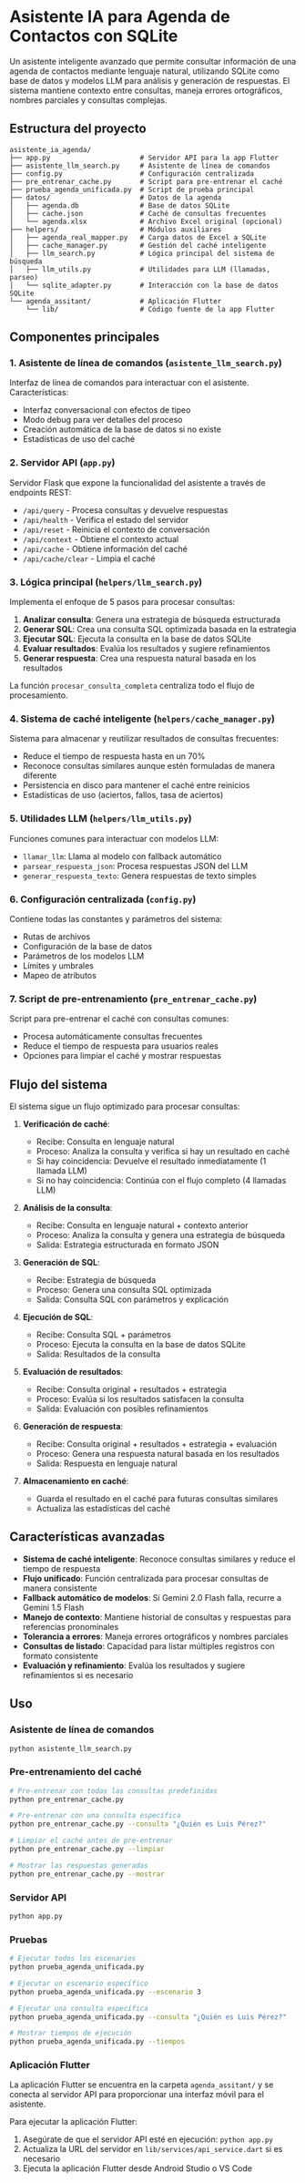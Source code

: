 # Asistente IA para Agenda de Contactos con SQLite

Un asistente inteligente avanzado que permite consultar información de una agenda de contactos mediante lenguaje natural, utilizando SQLite como base de datos y modelos LLM para análisis y generación de respuestas. El sistema mantiene contexto entre consultas, maneja errores ortográficos, nombres parciales y consultas complejas.

## Estructura del proyecto

```
asistente_ia_agenda/
├── app.py                      # Servidor API para la app Flutter
├── asistente_llm_search.py     # Asistente de línea de comandos
├── config.py                   # Configuración centralizada
├── pre_entrenar_cache.py       # Script para pre-entrenar el caché
├── prueba_agenda_unificada.py  # Script de prueba principal
├── datos/                      # Datos de la agenda
│   ├── agenda.db               # Base de datos SQLite
│   ├── cache.json              # Caché de consultas frecuentes
│   └── agenda.xlsx             # Archivo Excel original (opcional)
├── helpers/                    # Módulos auxiliares
│   ├── agenda_real_mapper.py   # Carga datos de Excel a SQLite
│   ├── cache_manager.py        # Gestión del caché inteligente
│   ├── llm_search.py           # Lógica principal del sistema de búsqueda
│   ├── llm_utils.py            # Utilidades para LLM (llamadas, parseo)
│   └── sqlite_adapter.py       # Interacción con la base de datos SQLite
└── agenda_assitant/            # Aplicación Flutter
    └── lib/                    # Código fuente de la app Flutter
```

## Componentes principales

### 1. Asistente de línea de comandos (`asistente_llm_search.py`)

Interfaz de línea de comandos para interactuar con el asistente. Características:
- Interfaz conversacional con efectos de tipeo
- Modo debug para ver detalles del proceso
- Creación automática de la base de datos si no existe
- Estadísticas de uso del caché

### 2. Servidor API (`app.py`)

Servidor Flask que expone la funcionalidad del asistente a través de endpoints REST:
- `/api/query` - Procesa consultas y devuelve respuestas
- `/api/health` - Verifica el estado del servidor
- `/api/reset` - Reinicia el contexto de conversación
- `/api/context` - Obtiene el contexto actual
- `/api/cache` - Obtiene información del caché
- `/api/cache/clear` - Limpia el caché

### 3. Lógica principal (`helpers/llm_search.py`)

Implementa el enfoque de 5 pasos para procesar consultas:
1. **Analizar consulta**: Genera una estrategia de búsqueda estructurada
2. **Generar SQL**: Crea una consulta SQL optimizada basada en la estrategia
3. **Ejecutar SQL**: Ejecuta la consulta en la base de datos SQLite
4. **Evaluar resultados**: Evalúa los resultados y sugiere refinamientos
5. **Generar respuesta**: Crea una respuesta natural basada en los resultados

La función `procesar_consulta_completa` centraliza todo el flujo de procesamiento.

### 4. Sistema de caché inteligente (`helpers/cache_manager.py`)

Sistema para almacenar y reutilizar resultados de consultas frecuentes:
- Reduce el tiempo de respuesta hasta en un 70%
- Reconoce consultas similares aunque estén formuladas de manera diferente
- Persistencia en disco para mantener el caché entre reinicios
- Estadísticas de uso (aciertos, fallos, tasa de aciertos)

### 5. Utilidades LLM (`helpers/llm_utils.py`)

Funciones comunes para interactuar con modelos LLM:
- `llamar_llm`: Llama al modelo con fallback automático
- `parsear_respuesta_json`: Procesa respuestas JSON del LLM
- `generar_respuesta_texto`: Genera respuestas de texto simples

### 6. Configuración centralizada (`config.py`)

Contiene todas las constantes y parámetros del sistema:
- Rutas de archivos
- Configuración de la base de datos
- Parámetros de los modelos LLM
- Límites y umbrales
- Mapeo de atributos

### 7. Script de pre-entrenamiento (`pre_entrenar_cache.py`)

Script para pre-entrenar el caché con consultas comunes:
- Procesa automáticamente consultas frecuentes
- Reduce el tiempo de respuesta para usuarios reales
- Opciones para limpiar el caché y mostrar respuestas

## Flujo del sistema

El sistema sigue un flujo optimizado para procesar consultas:

1. **Verificación de caché**:
   - Recibe: Consulta en lenguaje natural
   - Proceso: Analiza la consulta y verifica si hay un resultado en caché
   - Si hay coincidencia: Devuelve el resultado inmediatamente (1 llamada LLM)
   - Si no hay coincidencia: Continúa con el flujo completo (4 llamadas LLM)

2. **Análisis de la consulta**:
   - Recibe: Consulta en lenguaje natural + contexto anterior
   - Proceso: Analiza la consulta y genera una estrategia de búsqueda
   - Salida: Estrategia estructurada en formato JSON

3. **Generación de SQL**:
   - Recibe: Estrategia de búsqueda
   - Proceso: Genera una consulta SQL optimizada
   - Salida: Consulta SQL con parámetros y explicación

4. **Ejecución de SQL**:
   - Recibe: Consulta SQL + parámetros
   - Proceso: Ejecuta la consulta en la base de datos SQLite
   - Salida: Resultados de la consulta

5. **Evaluación de resultados**:
   - Recibe: Consulta original + resultados + estrategia
   - Proceso: Evalúa si los resultados satisfacen la consulta
   - Salida: Evaluación con posibles refinamientos

6. **Generación de respuesta**:
   - Recibe: Consulta original + resultados + estrategia + evaluación
   - Proceso: Genera una respuesta natural basada en los resultados
   - Salida: Respuesta en lenguaje natural

7. **Almacenamiento en caché**:
   - Guarda el resultado en el caché para futuras consultas similares
   - Actualiza las estadísticas del caché

## Características avanzadas

- **Sistema de caché inteligente**: Reconoce consultas similares y reduce el tiempo de respuesta
- **Flujo unificado**: Función centralizada para procesar consultas de manera consistente
- **Fallback automático de modelos**: Si Gemini 2.0 Flash falla, recurre a Gemini 1.5 Flash
- **Manejo de contexto**: Mantiene historial de consultas y respuestas para referencias pronominales
- **Tolerancia a errores**: Maneja errores ortográficos y nombres parciales
- **Consultas de listado**: Capacidad para listar múltiples registros con formato consistente
- **Evaluación y refinamiento**: Evalúa los resultados y sugiere refinamientos si es necesario

## Uso

### Asistente de línea de comandos

```bash
python asistente_llm_search.py
```

### Pre-entrenamiento del caché

```bash
# Pre-entrenar con todas las consultas predefinidas
python pre_entrenar_cache.py

# Pre-entrenar con una consulta específica
python pre_entrenar_cache.py --consulta "¿Quién es Luis Pérez?"

# Limpiar el caché antes de pre-entrenar
python pre_entrenar_cache.py --limpiar

# Mostrar las respuestas generadas
python pre_entrenar_cache.py --mostrar
```

### Servidor API

```bash
python app.py
```

### Pruebas

```bash
# Ejecutar todos los escenarios
python prueba_agenda_unificada.py

# Ejecutar un escenario específico
python prueba_agenda_unificada.py --escenario 3

# Ejecutar una consulta específica
python prueba_agenda_unificada.py --consulta "¿Quién es Luis Pérez?"

# Mostrar tiempos de ejecución
python prueba_agenda_unificada.py --tiempos
```

### Aplicación Flutter

La aplicación Flutter se encuentra en la carpeta `agenda_assitant/` y se conecta al servidor API para proporcionar una interfaz móvil para el asistente.

Para ejecutar la aplicación Flutter:

1. Asegúrate de que el servidor API esté en ejecución: `python app.py`
2. Actualiza la URL del servidor en `lib/services/api_service.dart` si es necesario
3. Ejecuta la aplicación Flutter desde Android Studio o VS Code

